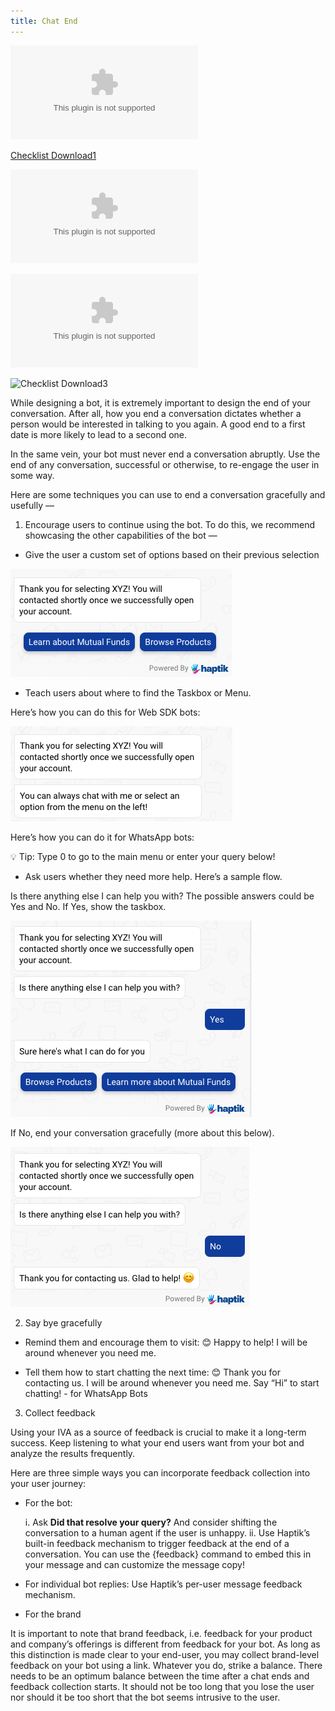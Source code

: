 ```yaml
---
title: Chat End
---
```


![chatend1](https://github.com/hellohaptik/docs_haptik/blob/medhaanand-patch-33/docs/bot-builder/basic/assets/Checklist.xlsx)

[Checklist Download1](/assets/Checklist.xlsx.zip)

![Checklist Download1](/assets/Checklist.xlsx.zip)

![Checklist Download2](https://github.com/hellohaptik/docs_haptik/blob/medhaanand-patch-33/docs/bot-builder/basic/assets/Checklist.xlsx?raw=true)

![Checklist Download3](https://minhaskamal.github.io/DownGit/#/home?url=https://github.com/hellohaptik/docs_haptik/blob/medhaanand-patch-33/docs/bot-builder/basic/assets/Checklist.xlsx)

While designing a bot, it is extremely important to design the end of your conversation. After all, how you end a conversation dictates whether a person would be interested in talking to you again. A good end to a first date is more likely to lead to a second one. 

In the same vein, your bot must never end a conversation abruptly. Use the end of any conversation, successful or otherwise, to re-engage the user in some way.

Here are some techniques you can use to end a conversation gracefully and usefully —

1. Encourage users to continue using the bot. To do this, we recommend showcasing the other capabilities of the bot —

- Give the user a custom set of options based on their previous selection

![chatend1](/assets/chatend1.png)

- Teach users about where to find the Taskbox or Menu. 

Here’s how you can do this for Web SDK bots:

![chatend2](/assets/chatend2.png)

Here’s how you can do it for WhatsApp bots: 

💡 Tip: Type 0 to go to the main menu or enter your query below!

- Ask users whether they need more help. Here’s a sample flow. 

Is there anything else I can help you with? The possible answers could be Yes and No. If Yes, show the taskbox. 

![chatend3](/assets/chatend3.png)

If No, end your conversation gracefully (more about this below).

![chatend4](/assets/chatend4.png)

2. Say bye gracefully

- Remind them and encourage them to visit: 😊 Happy to help! I will be around whenever you need me.

- Tell them how to start chatting the next time: 😊 Thank you for contacting us. I will be around whenever you need me. Say “Hi” to start chatting! - for WhatsApp Bots

3. Collect feedback

Using your IVA as a source of feedback is crucial to make it a long-term success. Keep listening to what your end users want from your bot and analyze the results frequently.

Here are three simple ways you can incorporate feedback collection into your user journey:

- For the bot: 
  
  i. Ask **Did that resolve your query?** And consider shifting the conversation to a human agent if the user is unhappy. 
  ii. Use Haptik’s built-in feedback mechanism to trigger feedback at the end of a conversation. You can use the {feedback} command to embed this in your message     and can customize the message copy!
  
- For individual bot replies: Use Haptik’s per-user message feedback mechanism.

- For the brand

It is important to note that brand feedback, i.e. feedback for your product and company’s offerings is different from feedback for your bot. As long as this distinction is made clear to your end-user, you may collect brand-level feedback on your bot using a link. Whatever you do, strike a balance. There needs to be an optimum balance between the time after a chat ends and feedback collection starts. It should not be too long that you lose the user nor should it be too short that the bot seems intrusive to the user.
